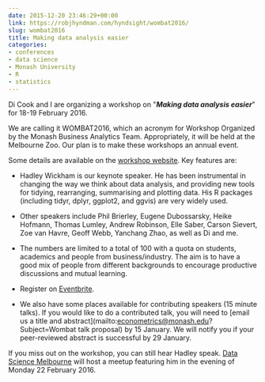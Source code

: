```yaml
---
date: 2015-12-20 23:46:29+00:00
link: https://robjhyndman.com/hyndsight/wombat2016/
slug: wombat2016
title: Making data analysis easier
categories:
- conferences
- data science
- Monash University
- R
- statistics
---
```


Di Cook and I are organizing a workshop on "_**Making data analysis easier**_" for 18-19 February 2016.

We are calling it WOMBAT2016, which an acronym for Workshop Organized by the Monash Business Analytics Team. Appropriately, it will be held at the Melbourne Zoo. Our plan is to make these workshops an annual event.

Some details are available on the [workshop website](http://dicook.github.io/WOMBAT). Key features are:



  * Hadley Wickham is our keynote speaker. He has been instrumental in changing the way we think about data analysis, and providing new tools for tidying, rearranging, summarising and plotting data. His R packages (including tidyr, dplyr, ggplot2, and ggvis) are very widely used.

  * Other speakers include Phil Brierley, Eugene Dubossarsky, Heike Hofmann, Thomas Lumley, Andrew Robinson, Elle Saber, Carson Sievert, Zoe van Havre, Geoff Webb, Yanchang Zhao, as well as Di and me.

  * The numbers are limited to a total of 100 with a quota on students, academics and people from business/industry. The aim is to have a good mix of people from different backgrounds to encourage productive discussions and mutual learning.

  * Register on [Eventbrite](https://www.eventbrite.com.au/e/wombat-making-data-analysis-easier-tickets-19836536615).

  * We also have some places available for contributing speakers (15 minute talks). If you would like to do a contributed talk, you will need to [email us a title and abstract](mailto:econometrics@monash.edu?Subject=Wombat talk proposal) by 15 January. We will notify you if your peer-reviewed abstract is successful by 29 January.

If you miss out on the workshop, you can still hear Hadley speak. [Data Science Melbourne](http://www.meetup.com/Data-Science-Melbourne/events/227234228/) will host a meetup featuring him in the evening of Monday 22 February 2016.
